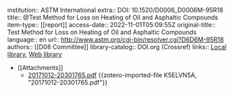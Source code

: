 institution:: ASTM International
extra:: DOI: 10.1520/D0006_D0006M-95R18
title:: @Test Method for Loss on Heating of Oil and Asphaltic Compounds
item-type:: [[report]]
access-date:: 2022-11-01T05:09:55Z
original-title:: Test Method for Loss on Heating of Oil and Asphaltic Compounds
language:: en
url:: http://www.astm.org/cgi-bin/resolver.cgi?D6D6M-95R18
authors:: [[D08 Committee]]
library-catalog:: DOI.org (Crossref)
links:: [Local library](zotero://select/library/items/VWFD9P2K), [Web library](https://www.zotero.org/users/9756735/items/VWFD9P2K)

- [[Attachments]]
	- [20171012-20301765.pdf](http://file.yizimg.com/175706/20171012-20301765.pdf) {{zotero-imported-file K5ELVN5A, "20171012-20301765.pdf"}}